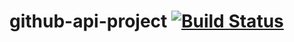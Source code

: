 # github-api-project [![Build Status](https://travis-ci.org/firozhc/github-api-project.svg?branch=development)](https://travis-ci.org/firozhc/github-api-project)
